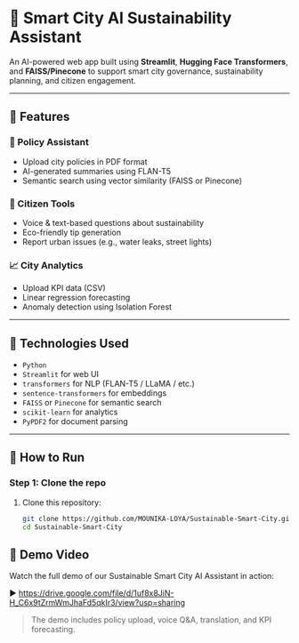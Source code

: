 
# 🌆 Smart City AI Sustainability Assistant

An AI-powered web app built using **Streamlit**, **Hugging Face Transformers**, and **FAISS/Pinecone** to support smart city governance, sustainability planning, and citizen engagement.

---

## 🔧 Features

### 📄 Policy Assistant
- Upload city policies in PDF format
- AI-generated summaries using FLAN-T5
- Semantic search using vector similarity (FAISS or Pinecone)

### 🧑 Citizen Tools
- Voice & text-based questions about sustainability
- Eco-friendly tip generation
- Report urban issues (e.g., water leaks, street lights)

### 📈 City Analytics
- Upload KPI data (CSV)
- Linear regression forecasting
- Anomaly detection using Isolation Forest

---

## 🧠 Technologies Used

- `Python`
- `Streamlit` for web UI
- `transformers` for NLP (FLAN-T5 / LLaMA / etc.)
- `sentence-transformers` for embeddings
- `FAISS` or `Pinecone` for semantic search
- `scikit-learn` for analytics
- `PyPDF2` for document parsing

---

## 🚀 How to Run

### Step 1: Clone the repo

1. Clone this repository:
   ```bash
   git clone https://github.com/MOUNIKA-LOYA/Sustainable-Smart-City.git
   cd Sustainable-Smart-City
## 🎥 Demo Video

Watch the full demo of our Sustainable Smart City AI Assistant in action:

▶️   https://drive.google.com/file/d/1uf8x8JiN-H_C6x9tZrmWmJhaFd5qkIr3/view?usp=sharing

> The demo includes policy upload, voice Q&A, translation, and KPI forecasting.

   
